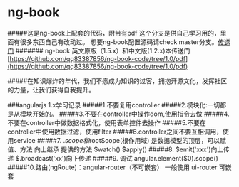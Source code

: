 ng-book
=======
#####这是ng-book上配套的代码，附带有pdf
这个分支是供自己学习用的，里面有很多东西自己有改动过。
想要ng-book配置源码请check master分支。[传送门](https://github.com/qq83387856/ng-book-code/tree/master)
####### ng-book 英文原版（1.5.x）和中文版(1.2.x)本传送门 [https://github.com/qq83387856/ng-book-code/tree/1.0/pdf](https://github.com/qq83387856/ng-book-code/tree/1.0/pdf)

#####在知识爆炸的年代，我们不愿成为知识的过客，拥抱开源文化，发挥社区的力量，让我们获得自我提升。



###angularjs 1.x学习记录
#####1.不要复用controller
#####2.模块化:一切都是从模块开始的。
#####3.不要在controller中操作dom,使用指令去做
#####4.不要在controller中做数据格式化，使用表单控件去操作
#####5.不要在controller中使用数据过滤，使用filter
#####6.controller之间不要互相调用，使用service
#####7. $.scope和$rootScope(根作用域) 是数据模型的顶层，可以赋值、方法  向上继承  提供的方法 $watch()  $apply()
#####8. $emit('xxx')向上传递  $.broadcast('xx')向下传递
#####9. 调试  angular.element($0).scope()
#####10.路由(ngRoute)：angular-router（不可嵌套）  一般使用 ui-router 可嵌套
